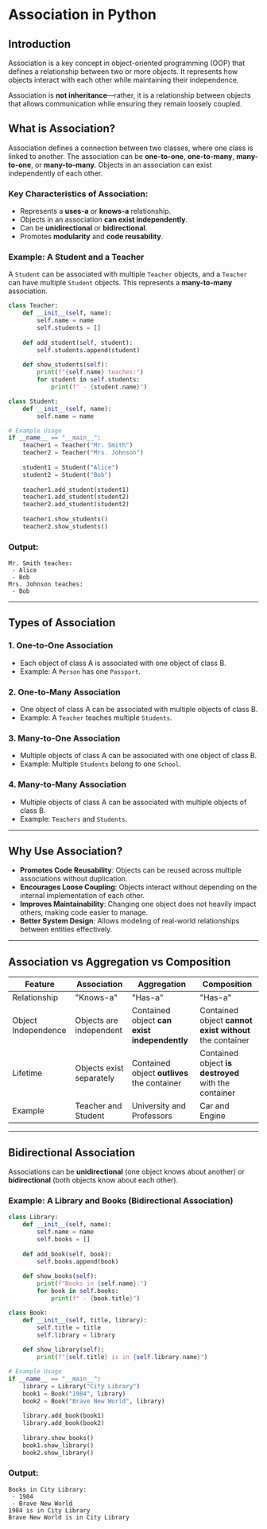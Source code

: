 # Association in Python

## Introduction

Association is a key concept in object-oriented programming (OOP) that defines a relationship between two or more objects. It represents how objects interact with each other while maintaining their independence.

Association is **not inheritance**—rather, it is a relationship between objects that allows communication while ensuring they remain loosely coupled.

## What is Association?

Association defines a connection between two classes, where one class is linked to another. The association can be **one-to-one**, **one-to-many**, **many-to-one**, or **many-to-many**. Objects in an association can exist independently of each other.

### Key Characteristics of Association:
- Represents a **uses-a** or **knows-a** relationship.
- Objects in an association **can exist independently**.
- Can be **unidirectional** or **bidirectional**.
- Promotes **modularity** and **code reusability**.

### Example: A Student and a Teacher

A `Student` can be associated with multiple `Teacher` objects, and a `Teacher` can have multiple `Student` objects. This represents a **many-to-many** association.

```python
class Teacher:
    def __init__(self, name):
        self.name = name
        self.students = []
    
    def add_student(self, student):
        self.students.append(student)
    
    def show_students(self):
        print(f"{self.name} teaches:")
        for student in self.students:
            print(f" - {student.name}")

class Student:
    def __init__(self, name):
        self.name = name

# Example Usage
if __name__ == "__main__":
    teacher1 = Teacher("Mr. Smith")
    teacher2 = Teacher("Mrs. Johnson")
    
    student1 = Student("Alice")
    student2 = Student("Bob")
    
    teacher1.add_student(student1)
    teacher1.add_student(student2)
    teacher2.add_student(student2)
    
    teacher1.show_students()
    teacher2.show_students()
```

### Output:
```
Mr. Smith teaches:
 - Alice
 - Bob
Mrs. Johnson teaches:
 - Bob
```

---

## Types of Association

### 1. **One-to-One Association**
   - Each object of class A is associated with one object of class B.
   - Example: A `Person` has one `Passport`.

### 2. **One-to-Many Association**
   - One object of class A can be associated with multiple objects of class B.
   - Example: A `Teacher` teaches multiple `Students`.

### 3. **Many-to-One Association**
   - Multiple objects of class A can be associated with one object of class B.
   - Example: Multiple `Students` belong to one `School`.

### 4. **Many-to-Many Association**
   - Multiple objects of class A can be associated with multiple objects of class B.
   - Example: `Teachers` and `Students`.

---

## Why Use Association?

- **Promotes Code Reusability**: Objects can be reused across multiple associations without duplication.
- **Encourages Loose Coupling**: Objects interact without depending on the internal implementation of each other.
- **Improves Maintainability**: Changing one object does not heavily impact others, making code easier to manage.
- **Better System Design**: Allows modeling of real-world relationships between entities effectively.

---

## Association vs Aggregation vs Composition

| Feature       | Association | Aggregation | Composition |
|--------------|------------|------------|------------|
| Relationship | "Knows-a"  | "Has-a"    | "Has-a"    |
| Object Independence | Objects are independent | Contained object **can exist independently** | Contained object **cannot exist without** the container |
| Lifetime | Objects exist separately | Contained object **outlives** the container | Contained object **is destroyed** with the container |
| Example | Teacher and Student | University and Professors | Car and Engine |

---

## Bidirectional Association

Associations can be **unidirectional** (one object knows about another) or **bidirectional** (both objects know about each other).

### Example: A Library and Books (Bidirectional Association)

```python
class Library:
    def __init__(self, name):
        self.name = name
        self.books = []
    
    def add_book(self, book):
        self.books.append(book)
    
    def show_books(self):
        print(f"Books in {self.name}:")
        for book in self.books:
            print(f" - {book.title}")

class Book:
    def __init__(self, title, library):
        self.title = title
        self.library = library
    
    def show_library(self):
        print(f"{self.title} is in {self.library.name}")

# Example Usage
if __name__ == "__main__":
    library = Library("City Library")
    book1 = Book("1984", library)
    book2 = Book("Brave New World", library)
    
    library.add_book(book1)
    library.add_book(book2)
    
    library.show_books()
    book1.show_library()
    book2.show_library()
```

### Output:
```
Books in City Library:
 - 1984
 - Brave New World
1984 is in City Library
Brave New World is in City Library
```